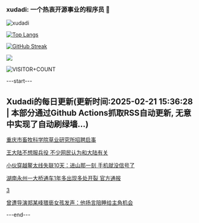 ### xudadi: 一个热衷开源事业的程序员 👋

![xudadi](https://github-readme-stats-git-masterorgs-github-readme-stats-team.vercel.app/api?username=xudadi)

[![Top Langs](https://github-readme-stats.vercel.app/api/top-langs/?username=xudadi)](https://github.com/anuraghazra/github-readme-stats)

[![GitHub Streak](https://streak-stats.demolab.com?user=xudadi&locale=zh_Hans)](https://git.io/streak-stats)

![](https://raw.githubusercontent.com/xudadi/xudadi/main/assets/github-contribution-grid-snake.svg)

![VISITOR+COUNT](https://komarev.com/ghpvc/?username=xudadi&label=VISITOR+COUNT)


---start---

## Xudadi的每日更新(更新时间:2025-02-21 15:36:28 | 本部分通过Github Actions抓取RSS自动更新, 无意中实现了自动刷绿墙...)

[重庆市畜牧科学院草业研究所招聘启事](https://www.gongkaoleida.com/article/2295078)

[王大陆不想服兵役 不少网民认为和大陆有关](https://m.163.com/news/article/JOTIQT0B00019B3E.html)

[小伙穿越鳌太线失联10天：进山那一刻 手机就没信号了](https://m.163.com/news/article/JOS38M0L051492T3.html)

[湖南永州一大桥通车1年多出现多处开裂 官方通报](https://m.163.com/news/article/JOSI1MA60534A4SC.html)

[3](https://m.163.com/touch/news/sub/domestic)

[曾遭导演郑某峰猥亵女孩发声：他扬言陪睡给主角机会](https://m.163.com/news/article/JOTG66CQ0001899O.html)

---end---
